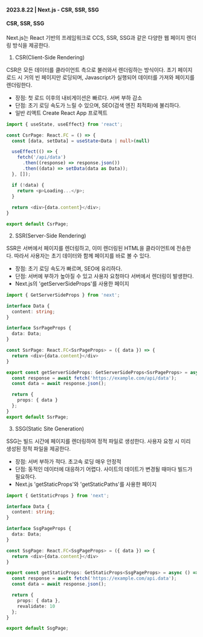 #### 2023.8.22 | Next.js - CSR, SSR, SSG

#### CSR, SSR, SSG

Next.js는 React 기반의 프레임워크로 CCS, SSR, SSG과 같은 다양한 웹 페이지 렌더링 방식을 제공한다.

1. CSR(Client-Side Rendering)

CSR은 모든 데이터를 클라이언트 측으로 불러와서 렌더링하는 방식이다. 초기 페이지 로드 시 거의 빈 페이지만 로딩되며, Javascript가 실행되어 데이터를 가져와 페이지를 렌더링한다.

- 장점: 첫 로드 이후의 내비게이션은 빠르다. 서버 부하 감소
- 단점: 초기 로딩 속도가 느릴 수 있으며, SEO(검색 엔진 최적화)에 불리하다.
- 일반 리액트 Create React App 프로젝트

````typescript
import { useState, useEffect} from 'react';

const CsrPage: React.FC = () => {
  const [data, setData] = useState<Data | null>(null)

  useEffect(() => {
    fetch('/api/data')
      .then((response) => response.json())
      .then((data) => setData(data as Data));
  }, []);

  if (!data) {
    return <p>Loading...</p>;
  }
  
  return <div>{data.content}</div>;
}

export default CsrPage;
````

2. SSR(Server-Side Rendering)

SSR은 서버에서 페이지를 렌더링하고, 이미 렌더링된 HTML을 클라이언트에 전송한다. 따라서 사용자는 초기 데이터와 함께 페이지를 바로 볼 수 있다.

- 장점: 초기 로딩 속도가 빠르며, SEO에 유리하다.
- 단점: 서버에 부하가 높아질 수 있고 사용자 요청마다 서버에서 렌더링이 발생한다.
- Next.js의 'getServerSideProps'를 사용한 페이지

````typescript
import { GetServerSideProps } from 'next';

interface Data {
  content: string;
}

interface SsrPageProps {
  data: Data;
}

const SsrPage: React.FC<SsrPageProps> = ({ data }) => {
  return <div>{data.content}</div>
}

export const getServerSideProps: GetServerSideProps<SsrPageProps> = async () => {
  const response = await fetch('https://example.com/api/data');
  const data = await response.json();

  return {
    props: { data }
  };
}
export default SsrPage;
````

3. SSG(Static Site Generation)

SSG는 빌드 시간에 페이지를 렌더링하여 정적 파일로 생성한다. 사용자 요청 시 미리 생성된 정적 파일을 제공한다.

- 장점: 서버 부하가 적다. 초고속 로딩 매우 안정적
- 단점: 동적인 데이터에 대응하기 어렵다. 사이트의 데이트가 변경될 때마다 빌드가 필요하다.
- Next.js 'getStaticProps'와 'getStaticPaths'를 사용한 페이지

````typescript
import { GetStaticProps } from 'next';

interface Data {
  content: string;
}

interface SsgPageProps {
  data: Data;
}

const SsgPage: React.FC<SsgPageProps> = ({ data }) => {
  return <div>{data.content}</div>
}

export const getStaticProps: GetStaticProps<SsgPageProps> = async () => {
  const response = await fetch('https://example.com/api.data');
  const data = await response.json();

  return {
    props: { data },
    revalidate: 10
  };
}

export default SsgPage;
```````